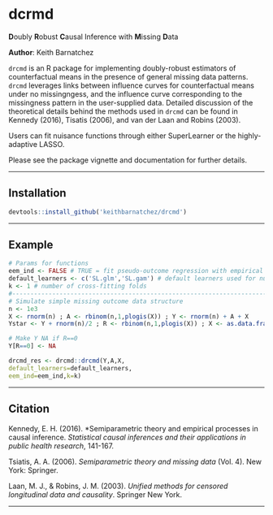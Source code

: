 # dcrmd

**D**oubly **R**obust **C**ausal Inference with **M**issing **D**ata

**Author**: Keith Barnatchez

`drcmd` is an R package for implementing doubly-robust estimators of counterfactual means in the presence of general missing data patterns. `drcmd` leverages links between influence curves for counterfactual means under no missingngess, and the influence curve corresponding to the missingness pattern in the user-supplied data. Detailed discussion of the theoretical details behind the methods used in `drcmd` can be found in Kennedy (2016), Tisatis (2006), and van der Laan and Robins (2003).

Users can fit nuisance functions through either SuperLearner or the highly-adaptive LASSO. 

Please see the package vignette and documentation for further details.

------------------------------------------------------------------------
## Installation

```r
devtools::install_github('keithbarnatchez/drcmd')
```

------------------------------------------------------------------------
## Example

```r
# Params for functions
eem_ind <- FALSE # TRUE = fit pseudo-outcome regression with empirical efficiency maximiztion
default_learners <- c('SL.glm','SL.gam') # default learners used for nuisance functions 
k <- 1 # number of cross-fitting folds
#-------------------------------------------------------------------------------
# Simulate simple missing outcome data structure
n <- 1e3
X <- rnorm(n) ; A <- rbinom(n,1,plogis(X)) ; Y <- rnorm(n) + A + X
Ystar <- Y + rnorm(n)/2 ; R <- rbinom(n,1,plogis(X)) ; X <- as.data.frame(X)

# Make Y NA if R==0
Y[R==0] <- NA

drcmd_res <- drcmd::drcmd(Y,A,X, 
default_learners=default_learners,
eem_ind=eem_ind,k=k)
```

------------------------------------------------------------------------
## Citation

Kennedy, E. H. (2016). *Semiparametric theory and empirical processes in causal inference. *Statistical causal inferences and their applications in public health research*, 141-167.

Tsiatis, A. A. (2006). *Semiparametric theory and missing data* (Vol. 4). New York: Springer.

Laan, M. J., & Robins, J. M. (2003). *Unified methods for censored longitudinal data and causality*. Springer New York.

------------------------------------------------------------------------
